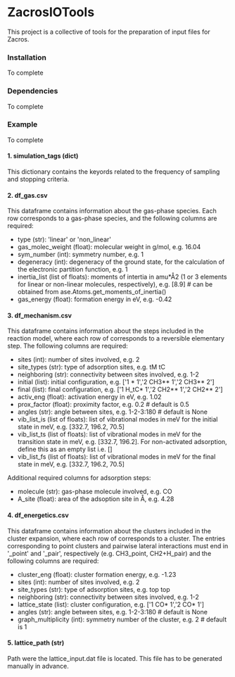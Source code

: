 ZacrosIOTools
===========

This project is a collective of tools for the preparation of input files for Zacros.

### Installation

To complete

### Dependencies

To complete
 
### Example

To complete

#### 1. simulation_tags (dict)

This dictionary contains the keyords related to the frequency of sampling and stopping criteria.

#### 2. df_gas.csv 

This dataframe contains information about the gas-phase species. Each row corresponds to a gas-phase species, and the following columns are required:
- type (str): 'linear' or 'non_linear'
- gas_molec_weight (float): molecular weight in g/mol, e.g. 16.04
- sym_number (int): symmetry number, e.g. 1
- degeneracy (int): degeneracy of the ground state, for the calculation of the electronic partition function, e.g. 1
- inertia_list (list of floats): moments of intertia in amu*Å2 (1 or 3 elements for linear or non-linear molecules, respectively), e.g. [8.9]  # can be obtained from ase.Atoms.get_moments_of_inertia()
- gas_energy (float): formation energy in eV, e.g. -0.42

#### 3. df_mechanism.csv

This dataframe contains information about the steps included in the reaction model, where each row of corresponds to a reversible elementary step. The following columns are required:
- sites (int): number of sites involved, e.g. 2
- site_types (str): type of adsorption sites, e.g. tM tC
- neighboring (str): connectivity between sites involved, e.g. 1-2
- initial (list): initial configuration, e.g. ['1 * 1','2 CH3** 1','2 CH3** 2']
- final (list): final configuration, e.g. ['1 H_tC* 1','2 CH2** 1','2 CH2** 2']
- activ_eng (float): activation energy in eV, e.g. 1.02
- prox_factor (float): proximity factor, e.g. 0.2    # default is 0.5
- angles (str): angle between sites, e.g. 1-2-3:180  # default is None
- vib_list_is (list of floats): list of vibrational modes in meV for the initial state in meV, e.g. [332.7, 196.2, 70.5]
- vib_list_ts (list of floats): list of vibrational modes in meV for the transition state in meV, e.g. [332.7, 196.2]. For non-activated adsorption, define this as an empty list i.e. []
- vib_list_fs (list of floats): list of vibrational modes in meV for the final state in meV, e.g. [332.7, 196.2, 70.5]

Additional required columns for adsorption steps:
- molecule (str): gas-phase molecule involved, e.g. CO
- A_site (float): area of the adsoption site in Å, e.g. 4.28

#### 4. df_energetics.csv

This dataframe contains information about the clusters included in the cluster expansion, where each row of corresponds to a cluster. The entries corresponding to point clusters and pairwise lateral interactions must end in '_point' and '_pair', respectively (e.g. CH3_point, CH2+H_pair) and the following columns are required:
- cluster_eng (float): cluster formation energy, e.g. -1.23
- sites (int): number of sites involved, e.g. 2
- site_types (str): type of adsorption sites, e.g. top top
- neighboring (str): connectivity between sites involved, e.g. 1-2
- lattice_state (list): cluster configuration, e.g. ['1 CO* 1','2 CO* 1']
- angles (str): angle between sites, e.g. 1-2-3:180  # default is None
- graph_multiplicity (int): symmetry number of the cluster, e.g. 2  # default is 1


#### 5. lattice_path (str)

Path were the lattice_input.dat file is located. This file has to be generated manually in advance. 


